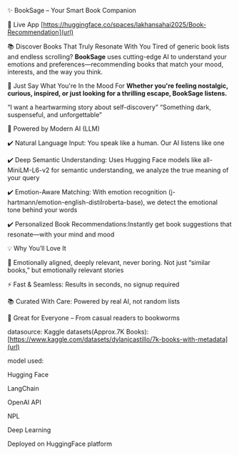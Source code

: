 ✨ BookSage – Your Smart Book Companion

   🔗 Live App  [https://huggingface.co/spaces/lakhansahai2025/Book-Recommendation](url)

📚 Discover Books That Truly Resonate With You
Tired of generic book lists and endless scrolling? **BookSage** uses cutting-edge AI to understand your emotions and preferences—recommending books that match your mood, interests, and the way you think.

💬 Just Say What You're In the Mood For
**Whether you're feeling nostalgic, curious, inspired, or just looking for a thrilling escape, BookSage listens.**

“I want a heartwarming story about self-discovery”
“Something dark, suspenseful, and unforgettable”

🧠 Powered by Modern AI (LLM)

✔️ Natural Language Input: You speak like a human. Our AI listens like one

✔️ Deep Semantic Understanding: Uses Hugging Face models like all-MiniLM-L6-v2 for semantic understanding, we analyze the true meaning of your query

✔️ Emotion-Aware Matching: With emotion recognition (j-hartmann/emotion-english-distilroberta-base), we detect the emotional tone behind your words

✔️ Personalized Book Recommendations:Instantly get book suggestions that resonate—with your mind and mood

💡 Why You’ll Love It

🎯 Emotionally aligned, deeply relevant, never boring. Not just “similar books,” but emotionally relevant stories

⚡ Fast & Seamless: Results in seconds, no signup required

📚 Curated With Care: Powered by real AI, not random lists

🌟 Great for Everyone – From casual readers to bookworms

datasource:
Kaggle datasets(Approx.7K Books): [https://www.kaggle.com/datasets/dylanjcastillo/7k-books-with-metadata](url)

model used:

Hugging Face

LangChain

OpenAI API

NPL

Deep Learning

Deployed on HuggingFace platform

